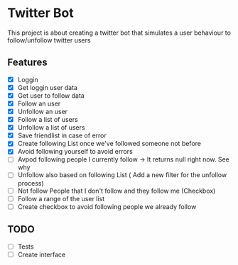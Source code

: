 # Twitter Bot

This project is about creating a twitter bot that simulates a user behaviour to follow/unfollow twitter users

## Features
- [x] Loggin
- [x] Get loggin user data
- [x] Get user to follow data
- [x] Follow an user
- [x] Unfollow an user
- [x] Follow a list of users
- [x] Unfollow a list of users
- [x] Save friendlist in case of error
- [x] Create following List once we've followed someone not before
- [x] Avoid following yourself to avoid errors
- [ ] Avpod following people I currently follow -> It returns null right now. See why
- [ ] Unfollow also based on following List ( Add a new filter for the unfollow process)
- [ ] Not follow People that I don't follow and they follow me (Checkbox)
- [ ] Follow a range of the user list
- [ ] Create checkbox to avoid following people we already follow

## TODO
- [ ] Tests
- [ ] Create interface